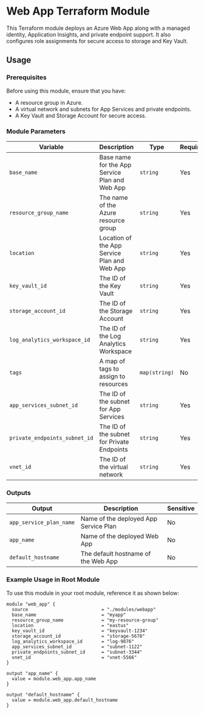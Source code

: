 # Web App Terraform Module

This Terraform module deploys an Azure Web App along with a managed identity, Application Insights, and private endpoint support. It also configures role assignments for secure access to storage and Key Vault.

## Usage

### Prerequisites

Before using this module, ensure that you have:
- A resource group in Azure.
- A virtual network and subnets for App Services and private endpoints.
- A Key Vault and Storage Account for secure access.

### Module Parameters

| Variable                       | Description                                           | Type            | Required | Sensitive |
| ------------------------------- | ----------------------------------------------------- | --------------- | -------- | --------- |
| `base_name`                      | Base name for the App Service Plan and Web App        | `string`        | Yes      | No        |
| `resource_group_name`            | The name of the Azure resource group                  | `string`        | Yes      | No        |
| `location`                       | Location of the App Service Plan and Web App          | `string`        | Yes      | No        |
| `key_vault_id`                   | The ID of the Key Vault                               | `string`        | Yes      | No        |
| `storage_account_id`             | The ID of the Storage Account                         | `string`        | Yes      | No        |
| `log_analytics_workspace_id`     | The ID of the Log Analytics Workspace                 | `string`        | Yes      | No        |
| `tags`                           | A map of tags to assign to resources                  | `map(string)`   | No       | No        |
| `app_services_subnet_id`         | The ID of the subnet for App Services                 | `string`        | Yes      | No        |
| `private_endpoints_subnet_id`    | The ID of the subnet for Private Endpoints            | `string`        | Yes      | No        |
| `vnet_id`                        | The ID of the virtual network                         | `string`        | Yes      | No        |

### Outputs

| Output                   | Description                                   | Sensitive |
| ------------------------- | --------------------------------------------- | --------- |
| `app_service_plan_name`    | Name of the deployed App Service Plan         | No        |
| `app_name`                 | Name of the deployed Web App                  | No        |
| `default_hostname`         | The default hostname of the Web App           | No        |

### Example Usage in Root Module

To use this module in your root module, reference it as shown below:

```hcl
module "web_app" {
  source                           = "./modules/webapp"
  base_name                        = "myapp"
  resource_group_name              = "my-resource-group"
  location                         = "eastus"
  key_vault_id                     = "keyvault-1234"
  storage_account_id               = "storage-5678"
  log_analytics_workspace_id       = "log-9876"
  app_services_subnet_id           = "subnet-1122"
  private_endpoints_subnet_id      = "subnet-3344"
  vnet_id                          = "vnet-5566"
}

output "app_name" {
  value = module.web_app.app_name
}

output "default_hostname" {
  value = module.web_app.default_hostname
}
